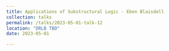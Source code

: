 ```yaml
---
title: Applications of Substructural Logic - Eben Blaisdell
collection: talks
permalink: /talks/2023-05-01-talk-12
location: "DRLB TBD"
date: 2023-05-01

---
```



